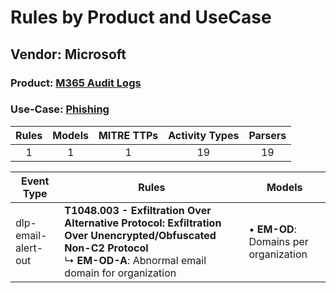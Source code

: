 Rules by Product and UseCase
============================
Vendor: Microsoft
-----------------
### Product: [M365 Audit Logs](../ds_microsoft_m365_audit_logs.md)
### Use-Case: [Phishing](../../../../UseCases/uc_phishing.md)

| Rules | Models | MITRE TTPs | Activity Types | Parsers |
|:-----:|:------:|:----------:|:--------------:|:-------:|
|   1   |   1    |     1      |       19       |   19    |

| Event Type          | Rules    | Models    |
| ---- | ---- | ---- |
| dlp-email-alert-out | <b>T1048.003 - Exfiltration Over Alternative Protocol: Exfiltration Over Unencrypted/Obfuscated Non-C2 Protocol</b><br> ↳ <b>EM-OD-A</b>: Abnormal email domain for organization |  • <b>EM-OD</b>: Domains per organization |